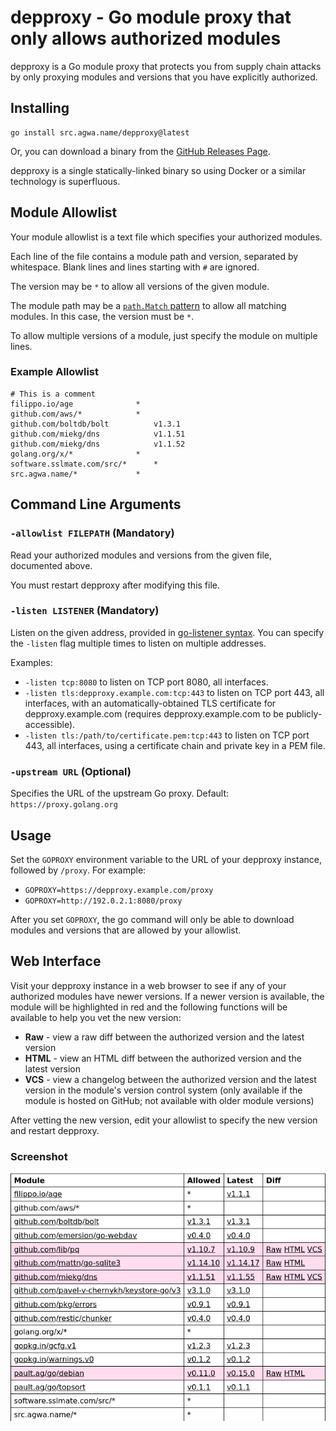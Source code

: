# depproxy - Go module proxy that only allows authorized modules

depproxy is a Go module proxy that protects you from supply chain attacks by only proxying modules and versions that you have explicitly authorized.

## Installing

```
go install src.agwa.name/depproxy@latest
```

Or, you can download a binary from the [GitHub Releases Page](https://github.com/AGWA/depproxy/releases).

depproxy is a single statically-linked binary so using Docker or a similar technology is superfluous.

## Module Allowlist

Your module allowlist is a text file which specifies your authorized modules.

Each line of the file contains a module path and version, separated by whitespace. Blank lines and lines starting with `#` are ignored.

The version may be `*` to allow all versions of the given module.

The module path may be a [`path.Match` pattern](https://pkg.go.dev/path#Match) to allow all matching modules.  In this case, the version must be `*`.

To allow multiple versions of a module, just specify the module on multiple lines.

### Example Allowlist

```
# This is a comment
filippo.io/age				*
github.com/aws/*			*
github.com/boltdb/bolt			v1.3.1
github.com/miekg/dns			v1.1.51
github.com/miekg/dns			v1.1.52
golang.org/x/*				*
software.sslmate.com/src/*		*
src.agwa.name/*				*
```

## Command Line Arguments

### `-allowlist FILEPATH` (Mandatory)

Read your authorized modules and versions from the given file, documented above.

You must restart depproxy after modifying this file.

### `-listen LISTENER` (Mandatory)

Listen on the given address, provided in [go-listener syntax](https://pkg.go.dev/src.agwa.name/go-listener#readme-listener-syntax).  You can specify the `-listen` flag multiple times to listen on multiple addresses.

Examples:
* `-listen tcp:8080` to listen on TCP port 8080, all interfaces.
* `-listen tls:depproxy.example.com:tcp:443` to listen on TCP port 443, all interfaces, with an automatically-obtained TLS certificate for depproxy.example.com (requires depproxy.example.com to be publicly-accessible).
* `-listen tls:/path/to/certificate.pem:tcp:443` to listen on TCP port 443, all interfaces, using a certificate chain and private key in a PEM file.

### `-upstream URL` (Optional)

Specifies the URL of the upstream Go proxy.  Default: `https://proxy.golang.org`

## Usage

Set the `GOPROXY` environment variable to the URL of your depproxy instance, followed by `/proxy`.  For example:

* `GOPROXY=https://depproxy.example.com/proxy`
* `GOPROXY=http://192.0.2.1:8080/proxy`

After you set `GOPROXY`, the go command will only be able to download modules and versions that are allowed by your allowlist.

## Web Interface

Visit your depproxy instance in a web browser to see if any of your authorized modules have newer versions.  If a newer version is available, the module will be highlighted in red and the following functions will be available to help you vet the new version:

* **Raw** - view a raw diff between the authorized version and the latest version
* **HTML** - view an HTML diff between the authorized version and the latest version
* **VCS** - view a changelog between the authorized version and the latest version in the module's version control system (only available if the module is hosted on GitHub; not available with older module versions)

After vetting the new version, edit your allowlist to specify the new version and restart depproxy.

### Screenshot

![Screenshot of web interface showing the status of your authorized modules](/doc/webapp_screenshot.png)
